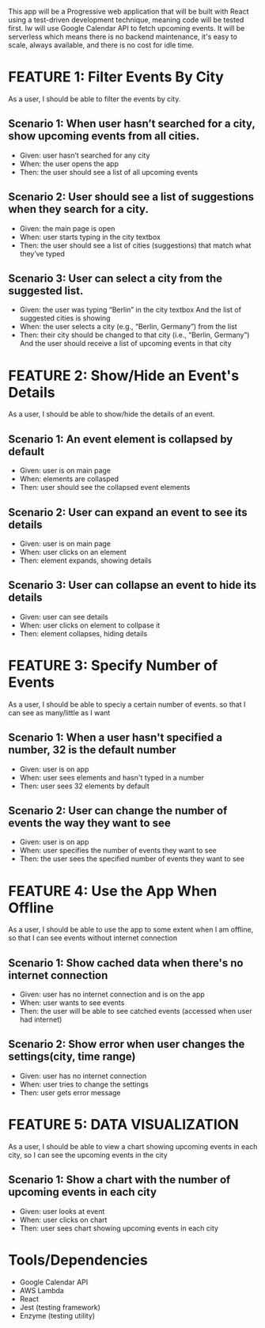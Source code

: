 This app will be a Progressive web application that will be built with React using a test-driven development technique, meaning code will be tested first.  Iw will use Google Calendar API to fetch upcoming events. 
It will be serverless which means there is no backend maintenance, it's easy to scale, always available, and there is no cost for idle time.  

# FEATURE 1: Filter Events By City
As a user, I should be able to filter the events by city.

## Scenario 1: When user hasn’t searched for a city, show upcoming events from all cities.
- Given: user hasn’t searched for any city
- When: the user opens the app
- Then: the user should see a list of all upcoming events

## Scenario 2: User should see a list of suggestions when they search for a city.
 - Given: the main page is open
 - When: user starts typing in the city textbox
 - Then: the user should see a list of cities (suggestions) that match what they’ve typed

## Scenario 3:  User can select a city from the suggested list.
 - Given: the user was typing “Berlin” in the city textbox
And the list of suggested cities is showing
 - When: the user selects a city (e.g., “Berlin, Germany”) from the list
 - Then: their city should be changed to that city (i.e., “Berlin, Germany”)
And the user should receive a list of upcoming events in that city


# FEATURE 2: Show/Hide an Event's Details
As a user, I should be able to show/hide the details of an event.

## Scenario 1: An event element is collapsed by default
 - Given: user is on main page
 - When: elements are collasped
 - Then: user should see the collapsed event elements

## Scenario 2: User can expand an event to see its details
 - Given: user is on main page
 - When: user clicks on an element
 - Then:  element expands, showing details

## Scenario 3: User can collapse an event to hide its details
 - Given: user can see details
 - When: user clicks on element to collpase it
 - Then: element collapses, hiding details



 # FEATURE 3: Specify Number of Events
 As a user, I should be able to speciy a certain number of events. so that I can see as many/little as I want

 ## Scenario 1: When a user hasn't specified a number, 32 is the default number
 - Given: user is on app
 - When: user sees elements and hasn't typed in a number
 - Then: user sees 32 elements by default

 ## Scenario 2: User can change the number of events the way they want to see
 - Given: user is on app
 - When: user specifies the number of events they want to see
 - Then: the user sees the specified number of events they want to see



 # FEATURE 4: Use the App When Offline
 As a user, I should be able to use the app to some extent when I am offline, so that I can see events without internet connection

 ## Scenario 1: Show cached data when there's no internet connection
- Given: user has no internet connection and is on the app
- When: user wants to see events
- Then: the user will be able to see catched events (accessed when user had internet)

## Scenario 2: Show error when user changes the settings(city, time range)
- Given: user has no internet connection
- When: user tries to change the settings
- Then: user gets error message



# FEATURE 5: DATA VISUALIZATION
As a user, I should be able to view a chart showing upcoming events in each city, so I can see the upcoming events in the city

## Scenario 1: Show a chart with the number of upcoming events in each city
- Given: user looks at event
- When: user clicks on chart
- Then: user sees chart showing upcoming events in each city 



# Tools/Dependencies
- Google Calendar API
- AWS Lambda
- React
- Jest (testing framework)
- Enzyme (testing utility)

 